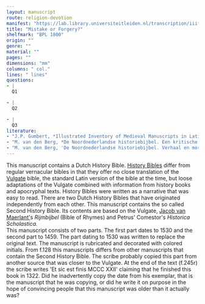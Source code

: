 ```yaml
---
layout: manuscript
route: religion-devotion
manifest: "https://lab.library.universiteitleiden.nl/transcription/iiif/110/manifest"
title: "Mistake or Forgery?"
shelfmark: "BPL 1800"
origin: ""
genre: ""
material: ""
pages: ""
dimensions: "mm"
columns: " col."
lines: " lines"
questions:
- |
  Q1

- |
  Q2

- |
  Q3
literature:
- "J.P. Gumbert, *Illustrated Inventory of Medieval Manuscripts in Latin script in the Netherlands* (Hilversum 2009) 110-112."
- "M. van den Berg, *De Noordnederlandse historiebijbel. Een kritische editie met inleiding en aantekeningen van hs. Ltk. 231 uit de Leidse    Universiteitsbibliotheek* (Hilversum 1998) 107, 155, 160."
- "M. van den Berg, 'De Noordnederlandse historiebijbel. Verhaal en moraal in bijbelse (en wereldlijke) geschiedenis'. In: A. den Hollander & al. (eds.), Middelnederlandse bijbelvertalingen (Hilversum 2007) 59-75."
---
```


This manuscript contains a Dutch History Bible. [History
Bibles](https://en.wikipedia.org/wiki/Bible_Historiale) differ from
regular vernacular bibles in that they offer no close translation of the
[Vulgate](https://en.wikipedia.org/wiki/Vulgate) bible, the standard
Latin version of the bible at the time, but loose adaptations of the
Vulgate combined with information from history books and apocryphal
texts. History Bibles were written as a narrative that was easy to read.
There are two Dutch History Bibles that have originated independently
from each other. This manuscript contains the so called Second History
Bible. Its contents are based on the Vulgate, [Jacob van
Maerlant'](https://en.wikipedia.org/wiki/Jacob_van_Maerlant)s
*Rijmbijbel* (Bible of Rhymes) and Petrus' Comestor's *Historica
Scholastica.*\
This manuscript consists of two parts. The first part dates to 1530 and
the second part to 1459. The part dating to 1530 was written to replace
the original text. The manuscript is rubricated and decorated with
colored initials. From f.128 this manuscripts differs from other
manuscripts that contain the Second History Bible. The scribe probably
copied this part from another source that was closer to the Vulgate. At
the end of the text (f.245r) the scribe writes 'Et sic est finis MCCC
XXII' claiming that he finished this book in 1322. Did he inadvertently
copy the date from his exemplar, that is the manuscript that he was
copying, or did he write it on purpose in the hope of convincing people
that this manuscript was older than it actually was?
